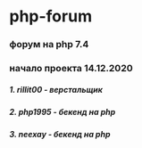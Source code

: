 # php-forum
### форум на php 7.4

### начало проекта 14.12.2020

 
##### 1. rillit00 - верстальщик


##### 2. php1995 - бекенд на php


##### 3. neexay - бекенд на php 

